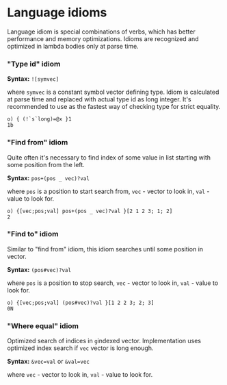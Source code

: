 # Language idioms

Language idiom is special combinations of verbs, which has better performance and memory optimizations.
Idioms are recognized and optimized in lambda bodies only at parse time.


### "Type id" idiom

**Syntax:** ```![symvec]```

where ```symvec``` is a constant symbol vector defining type. Idiom is calculated at parse time and replaced with actual type id as long integer. It's
recommended to use as the fastest way of checking type for strict equality.

```o
o) { (!`s`long)=@x }1
1b
```

### "Find from" idiom

Quite often it's necessary to find index of some value in list starting with some position from the left.

**Syntax:** ```pos+(pos _ vec)?val```

where ```pos``` is a position to start search from, ```vec``` - vector to look in, ```val``` - value to look for.

```o
o) {[vec;pos;val] pos+(pos _ vec)?val }[2 1 2 3; 1; 2]
2
```

### "Find to" idiom

Similar to "find from" idiom, this idiom searches until some position in vector.

**Syntax:** ```(pos#vec)?val```

where ```pos``` is a position to stop search, ```vec``` - vector to look in, ```val``` - value to look for.

```o
o) {[vec;pos;val] (pos#vec)?val }[1 2 2 3; 2; 3]
0N
```


### "Where equal" idiom

Optimized search of indices in ```g```indexed vector. Implementation uses optimized index search if ```vec``` vector is long enough.

**Syntax:** ```&vec=val``` or ```&val=vec```

where ```vec``` - vector to look in, ```val``` - value to look for.

